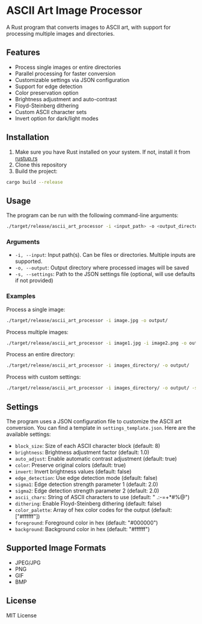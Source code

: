 # ASCII Art Image Processor

A Rust program that converts images to ASCII art, with support for processing multiple images and directories.

## Features

- Process single images or entire directories
- Parallel processing for faster conversion
- Customizable settings via JSON configuration
- Support for edge detection
- Color preservation option
- Brightness adjustment and auto-contrast
- Floyd-Steinberg dithering
- Custom ASCII character sets
- Invert option for dark/light modes

## Installation

1. Make sure you have Rust installed on your system. If not, install it from [rustup.rs](https://rustup.rs/)
2. Clone this repository
3. Build the project:
```bash
cargo build --release
```

## Usage

The program can be run with the following command-line arguments:

```bash
./target/release/ascii_art_processor -i <input_path> -o <output_directory> -s <settings_file>
```

### Arguments

- `-i, --input`: Input path(s). Can be files or directories. Multiple inputs are supported.
- `-o, --output`: Output directory where processed images will be saved
- `-s, --settings`: Path to the JSON settings file (optional, will use defaults if not provided)

### Examples

Process a single image:
```bash
./target/release/ascii_art_processor -i image.jpg -o output/
```

Process multiple images:
```bash
./target/release/ascii_art_processor -i image1.jpg -i image2.png -o output/
```

Process an entire directory:
```bash
./target/release/ascii_art_processor -i images_directory/ -o output/
```

Process with custom settings:
```bash
./target/release/ascii_art_processor -i images_directory/ -o output/ -s settings.json
```

## Settings

The program uses a JSON configuration file to customize the ASCII art conversion. You can find a template in `settings_template.json`. Here are the available settings:

- `block_size`: Size of each ASCII character block (default: 8)
- `brightness`: Brightness adjustment factor (default: 1.0)
- `auto_adjust`: Enable automatic contrast adjustment (default: true)
- `color`: Preserve original colors (default: true)
- `invert`: Invert brightness values (default: false)
- `edge_detection`: Use edge detection mode (default: false)
- `sigma1`: Edge detection strength parameter 1 (default: 2.0)
- `sigma2`: Edge detection strength parameter 2 (default: 2.0)
- `ascii_chars`: String of ASCII characters to use (default: " .:-=+*#%@")
- `dithering`: Enable Floyd-Steinberg dithering (default: false)
- `color_palette`: Array of hex color codes for the output (default: ["#ffffff"])
- `foreground`: Foreground color in hex (default: "#000000")
- `background`: Background color in hex (default: "#ffffff")

## Supported Image Formats

- JPEG/JPG
- PNG
- GIF
- BMP

## License

MIT License 
